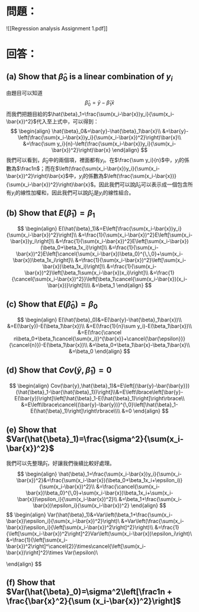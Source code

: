 # 問題：
![[Regression analysis Assignment 1.pdf]]
# 回答：
## (a) Show that $\hat{\beta}_0$ is a linear combination of $y_i$
由題目可以知道
$$
\hat{\beta}_0=\bar{y}-\hat{\beta}_1\bar{x}
$$
而我們把題目給的$\hat{\beta}_1=\frac{\sum(x_i-\bar{x})y_i}{\sum(x_i-\bar{x})^2}$代入至上式中，可以得到：
$$
\begin{align}
\hat{\beta}_0&=\bar{y}-\hat{\beta}_1\bar{x}\\
&=\bar{y}-\left(\frac{\sum(x_i-\bar{x})y_i}{\sum(x_i-\bar{x})^2}\right)\bar{x}\\
&=\frac{\sum y_i}{n}-\left(\frac{\sum(x_i-\bar{x})y_i}{\sum(x_i-\bar{x})^2}\right)\bar{x}
\end{align}
$$
我們可以看到，$\hat{\beta}_0$中的兩個項，裡面都有$y_i$。在$\frac{\sum y_i}{n}$中，$y_i$的係數為$\frac1n$；而在$\left(\frac{\sum(x_i-\bar{x})y_i}{\sum(x_i-\bar{x})^2}\right)\bar{x}$中，$y_i$的係數為$\left(\frac{\sum(x_i-\bar{x})}{\sum(x_i-\bar{x})^2}\right)\bar{x}$。因此我們可以說$\hat{\beta}_0$可以表示成一個包含所有$y_i$的線性加權和，因此我們可以說$\hat{\beta}_0$是$y_i$的線性組合。
## (b) Show that $E(\hat{\beta}_1)=\beta_1$
$$
\begin{align}
E(\hat{\beta}_1)&=E\left[\frac{\sum(x_i-\bar{x})y_i}{\sum(x_i-\bar{x})^2}\right]\\
&=\frac{1}{\sum(x_i-\bar{x})^2}E\left[\sum(x_i-\bar{x})y_i\right]\\
&=\frac{1}{\sum(x_i-\bar{x})^2}E\left[\sum(x_i-\bar{x})(\beta_0+\beta_1x_i)\right]\\
&=\frac{1}{\sum(x_i-\bar{x})^2}E\left[\cancel{\sum(x_i-\bar{x})\beta_0}^{\,\,0}+\sum(x_i-\bar{x})\beta_1x_i\right]\\
&=\frac{1}{\sum(x_i-\bar{x})^2}\left[\sum(x_i-\bar{x})\beta_1x_i)\right]\\
&=\frac{1}{\sum(x_i-\bar{x})^2}\left[\beta_1\sum(x_i-\bar{x})x_i)\right]\\
&=\frac{1}{\cancel{\sum(x_i-\bar{x})^2}}\left[\beta_1\cancel{\sum(x_i-\bar{x})(x_i-\bar{x})}\right]\\\\
&=\beta_1
\end{align}
$$
## (c) Show that $E(\hat{\beta}_0)=\beta_0$
$$
\begin{align}
E(\hat{\beta}_0)&=E(\bar{y}-\hat{\beta}_1\bar{x})\\
&=E(\bar{y})-E(\beta_1\bar{x})\\
&=E(\frac{1}{n}\sum y_i)-E(\beta_1\bar{x})\\
&=E(\frac{\cancel n\beta_0+\beta_1\cancel{\sum(x_i)}^{\bar{x}}+\cancel{\bar{\epsilon}}}{\cancel{n}})-E(\beta_1\bar{x})\\
&=\beta_0+\beta_1\bar{x}-\beta_1\bar{x}\\
&=\beta_0
\end{align}
$$
## (d) Show that $Cov(\bar{y},\hat{\beta}_1)=0$
$$
\begin{align}
Cov(\bar{y},\hat{\beta}_1)&=E\left[(\bar{y}-\bar{\bar{y}})(\hat{\beta}_1-\bar{\hat{\beta}_1})\right]\\&=E\left\lbrace\left[\bar{y}-E(\bar{y})\right]\left[\hat{\beta}_1-E(\hat{\beta}_1)\right]\right\rbrace\\
&=E\left\lbrace\cancel{(\bar{y}-\bar{y})}^{\,0}\left[\hat{\beta}_1-E(\hat{\beta}_1)\right]\right\rbrace\\\\
&=0
\end{align}
$$
## (e) Show that $Var(\hat{\beta}_1)=\frac{\sigma^2}{\sum(x_i-\bar{x})^2}$
我們可以先整理$\hat{\beta}_1$，好讓我們後續比較好處理。
$$
\begin{align}
\hat{\beta}_1=\frac{\sum(x_i-\bar{x})y_i}{\sum(x_i-\bar{x})^2}&=\frac{\sum(x_i-\bar{x})(\beta_0+\beta_1x_i+\epsilon_i)}{\sum(x_i-\bar{x})^2}\\
&=\frac{\cancel{\sum(x_i-\bar{x})\beta_0}^{\,0}+\sum(x_i-\bar{x})\beta_1x_i+\sum(x_i-\bar{x})\epsilon_i}{\sum(x_i-\bar{x})^2}\\
&=\beta_1+\frac{\sum(x_i-\bar{x})\epsilon_i}{\sum(x_i-\bar{x})^2}
\end{align}
$$
$$
\begin{align}
Var(\hat{\beta}_1)&=Var\left(\beta_1+\frac{\sum(x_i-\bar{x})\epsilon_i}{\sum(x_i-\bar{x})^2}\right)\\
&=Var\left(\frac{\sum(x_i-\bar{x})\epsilon_i}{\left[\sum(x_i-\bar{x})^2\right]^2}\right)\\\\
&=\frac{1}{\left[\sum(x_i-\bar{x})^2\right]^2}Var\left(\sum(x_i-\bar{x})\epsilon_i\right)\\
&=\frac{1}{\left[\sum(x_i-\bar{x})^2\right]^\cancel{2}}\times\cancel{\left[\sum(x_i-\bar{x})\right]^2}\times Var(\epsilon)\\

\end{align}
$$
## (f) Show that $Var(\hat{\beta}_0)=\sigma^2\left[\frac1n + \frac{\bar{x}^2}{\sum (x_i-\bar{x})^2}\right]$
